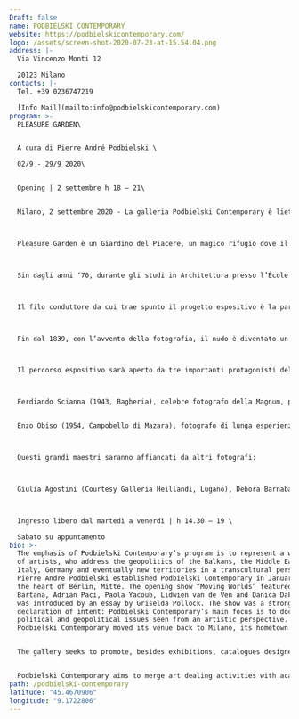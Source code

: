 ```yaml
---
Draft: false
name: PODBIELSKI CONTEMPORARY
website: https://podbielskicontemporary.com/
logo: /assets/screen-shot-2020-07-23-at-15.54.04.png
address: |-
  Via Vincenzo Monti 12

  20123 Milano
contacts: |-
  Tel. +39 0236747219

  [Info Mail](mailto:info@podbielskicontemporary.com)
program: >-
  PLEASURE GARDEN\


  A cura di Pierre André Podbielski \

  02/9 - 29/9 2020\


  Opening | 2 settembre h 18 – 21\


  Milano, 2 settembre 2020 - La galleria Podbielski Contemporary è lieta di presentare Pleasure Garden, un progetto a cura di Pierre André Podbielski che attraverso un lavoro di ricerca svolto durante gli anni ‘70 a Parigi e maturato recentemente a Milano, intende proporre un nuovo approccio fotografico sul nudo artistico.



  Pleasure Garden è un Giardino del Piacere, un magico rifugio dove il seme dell'amore penetra nel terreno, tramutandosi in un fugace ed effimero amante. L’universo di immagini raccolto nella mostra diventa un luogo di seduzione e di percezione tattile, di storie sussurrate e al contempo nascoste.



  Sin dagli anni ‘70, durante gli studi in Architettura presso l’École des Beaux Arts di Parigi, la frequentazione del nudo era una consuetudine formativa, coltivata attraverso la visita alle piccole mostre presso le gallerie del quartiere e alle grandi monografiche allestite al Museo d’Arte Moderna, oltre che alla consultazione delle riviste più innovative e alla moda dell’epoca, come Lui e Photo.



  Il filo conduttore da cui trae spunto il progetto espositivo è la parola latina Voluptas: Divinità nata dall’unione di Amore e Psiche, la cui storia è narrata nelle Metamorfosi di Apuleio, Voluttà indica quel godimento dei sensi inestricabilmente congiunto alla soddisfazione dell’anima, una dolce emozione del corpo che è al tempo stesso letizia spirituale.



  Fin dal 1839, con l’avvento della fotografia, il nudo è diventato un soggetto imprescindibile: dalle collezioni di cartoline erotiche dell’800 utilizzate dai pittori nei loro studi preparatori, alla scoperta e divulgazione fotografica della psicoanalisi alla caduta dei tabù, il nudo ha ispirato alcuni tra i più grandi maestri dell’obiettivo. Nomi come Brassai, Erwin Blumenfeld, Bill Brandt, Lucien Clergue, Horst P. Horst, André Kertesz, Robert Mapplethorpe, Carlo Mollino, Nadar, Helmut Newton, Man Ray, Jean Louis Sieff, Edward Weston e, riscoperti soltanto di recente, i meravigliosi inediti di Saul Leiter, sono stati tutti miei compagni di viaggio e fonte d’ispirazione nel curare questa mostra.



  Il percorso espositivo sarà aperto da tre importanti protagonisti della fotografia del ‘900: René Groebli (Zurigo,1927), con una serie di scatti sensuali e al tempo stesso venati di malinconia che costituiscono la famosa serie Das Auge der Liebe (L’occhio dell’amore), un omaggio alla moglie ritratta durante il viaggio di nozze a Parigi nei primi anni ‘50.



  Ferdiando Scianna (1943, Bagheria), celebre fotografo della Magnum, profondamente radicato alle atmosfere della sua terra siciliana. Ritrae per Dolce Gabbana la modella icona Marpessa Hennink, donna dalla carnagione scura, meticcia, quintessenza di una bellezza raffinata, sensuale ed atemporale.


  Enzo Obiso (1954, Campobello di Mazara), fotografo di lunga esperienza che a partire dal 1993 con “Ritratti di beata bellezza” porta avanti la sua ricerca personale focalizzata sul nudo femminile.



  Questi grandi maestri saranno affiancati da altri fotografi:



  Giulia Agostini (Courtesy Galleria Heillandi, Lugano), Debora Barnaba, Philippe Blache, Erica Campanella, Bruno Cattani, Francesca Galliani (Courtesy Vision Quest 4rosso, Genova), Gianluca Galtrucco, Renè Groebli, Michael von Graffenried (Courtesy gallery Esther Woerdehoff, Parigi), Gail Albert Halaban, Bo Ljugblom (Courtesy Galleria Studio la Città, Verona), Ohad Matalon, Enzo Obiso, Peter Puklus (Courtesy gallery Robert Morat, Berlino), Benyamin Reich, Ugo Ricciardi, Ferdinando Scianna, Noga Shtainer, Lady Tarin, Andrea Vierucci (Courtesy Galleria Spazio Nuovo, Roma), Milena Villalon e Francesco Zizola.



  Ingresso libero dal martedì a venerdì | h 14.30 – 19 \

  Sabato su appuntamento
bio: >-
  The emphasis of Podbielski Contemporary’s program is to represent a wide range
  of artists, who address the geopolitics of the Balkans, the Middle East,
  Italy, Germany and eventually new territories in a transcultural perspective.
  Pierre Andre Podbielski established Podbielski Contemporary in January 2011 in
  the heart of Berlin, Mitte. The opening show “Moving Worlds” featured Yael
  Bartana, Adrian Paci, Paola Yacoub, Lidwien van de Ven and Danica Dakic and
  was introduced by an essay by Griselda Pollock. The show was a strong
  declaration of intent: Podbielski Contemporary’s main focus is to document
  political and geopolitical issues seen from an artistic perspective. In 2018,
  Podbielski Contemporary moved its venue back to Milano, its hometown.


  The gallery seeks to promote, besides exhibitions, catalogues designed and published for each show and to address its work to international private and museum collections. Its founder strongly believes that a gallery, besides representing artists and promoting their works in the optimal way, should serve as a platform for the exchange of ideas about art and culture.


  Podbielski Contemporary aims to merge art dealing activities with academic research, presenting special events such as artists talks, performances, conferences and screening evenings, to become not only a lively space for art lovers and art collectors, but also a cultural destination for young scholars and for the Berlin art community in general. May its small-scale intervention help sustain wider efforts in overcoming the compartmentalization of the art field between public and private institutions.
path: /podbielski-contemporary
latitude: "45.4670906"
longitude: "9.1722806"
---
```

